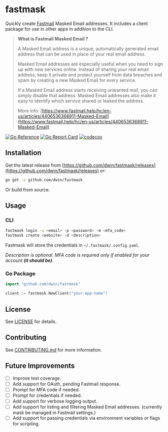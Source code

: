 # fastmask

Quickly create [Fastmail](https://fastmail.com) Masked Email addresses. It includes a client package for use in other apps in addition to the CLI.

>**What is Fastmail Masked Email ?**
>
> A Masked Email address is a unique, automatically generated email address that can be used in place of your real email address.
>
> Masked Email addresses are especially useful when you need to sign up with new services online. Instead of sharing your real email address, keep it private and protect yourself from data breaches and spam by creating a new Masked Email for every service.
>
> If a Masked Email address starts receiving unwanted mail, you can simply disable that address. Masked Email addresses also make it easy to identify which service shared or leaked the address.
>
> More info: [https://www.fastmail.help/hc/en-us/articles/4406536368911-Masked-Email](https://www.fastmail.help/hc/en-us/articles/4406536368911-Masked-Email)

[![Go Reference](https://pkg.go.dev/badge/github.com/dwin/fastmask.svg)](https://pkg.go.dev/github.com/dwin/fastmask)
[![Go Report Card](https://goreportcard.com/badge/github.com/dwin/fastmask)](https://goreportcard.com/report/github.com/dwin/fastmask)
[![codecov](https://codecov.io/gh/dwin/fastmask/branch/main/graph/badge.svg?token=Co4xYYdgVV)](https://codecov.io/gh/dwin/fastmask)

## Installation

Get the latest release from [https://github.com/dwin/fastmask/releases](https://github.com/dwin/fastmask/releases) or:

```bash
go get -u github.com/dwin/fastmask
```

Or build from source.

## Usage

### CLI

```bash
fastmask login -u <email> -p <password> -m <mfa_code>
fastmask create <website> -d <description>
```

Fastmask will store the credentials in `~/.fastmask/.config.yaml`.

_Description is optional._
_MFA code is required only if enabled for your account **(it should be)**._

### Go Package

```go
import "github.com/dwin/fastmask"

client := fastmask.NewClient("your-app-name")
```

## License

See [LICENSE](/LICENSE) for details.

## Contributing

See [CONTRIBUTING.md](/CONTRIBUTING.md) for more information.

## Future Improvements

- [ ] Improve test coverage.
- [ ] Add support for OAuth, pending Fastmail response.
- [ ] Prompt for MFA code if needed.
- [ ] Prompt for credentials if needed.
- [ ] Add support for verbose logging output.
- [ ] Add support for listing and filtering Masked Email addresses. (currently mask be managed in Fastmail settings.)
- [ ] Add support for passing credentials via environment variables or flags for scripting.
